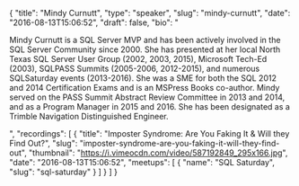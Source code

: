 {
  "title": "Mindy Curnutt",
  "type": "speaker",
  "slug": "mindy-curnutt",
  "date": "2016-08-13T15:06:52",
  "draft": false,
  "bio": "<p>Mindy Curnutt is a SQL Server MVP and has been actively involved in the SQL Server Community since 2000. She has presented at her local North Texas SQL Server User Group (2002, 2003, 2015), Microsoft Tech-Ed (2003), SQLPASS Summits (2005-2006, 2012-2015), and numerous SQLSaturday events (2013-2016). She was a SME for both the SQL 2012 and 2014 Certification Exams and is an MSPress Books co-author. Mindy served on the PASS Summit Abstract Review Committee in 2013 and 2014, and as a Program Manager in 2015 and 2016. She has been designated as a Trimble Navigation Distinguished Engineer.</p>",
  "recordings": [
    {
      "title": "Imposter Syndrome: Are You Faking It & Will they Find Out?",
      "slug": "imposter-syndrome-are-you-faking-it-will-they-find-out",
      "thumbnail": "https://i.vimeocdn.com/video/587192849_295x166.jpg",
      "date": "2016-08-13T15:06:52",
      "meetups": [
        {
          "name": "SQL Saturday",
          "slug": "sql-saturday"
        }
      ]
    }
  ]
}